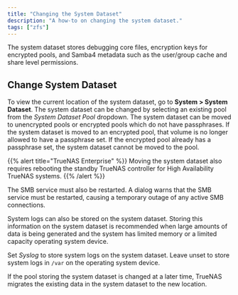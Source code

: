 ```yaml
---
title: "Changing the System Dataset"
description: "A how-to on changing the system dataset."
tags: ["zfs"]
---
```


The system dataset stores debugging core files, encryption keys for encrypted
pools, and Samba4 metadata such as the user/group cache and share level
permissions.

## Change System Dataset

To view the current location of the system dataset, go to
**System > System Dataset**. The system dataset can be changed by selecting an
existing pool from the *System Dataset Pool* dropdown. The system dataset can
be moved to unencrypted pools or encrypted pools which do not have
passphrases. If the system dataset is moved to an encrypted pool, that
volume is no longer allowed to have a passphrase set. If the encrypted pool
already has a passphrase set, the system dataset cannot be moved to the pool.

{{% alert title="TrueNAS Enterprise" %}}
Moving the system dataset also requires rebooting the standby TrueNAS
controller for High Availability TrueNAS systems.
{{% /alert %}}

The SMB service must also be restarted. A dialog warns that the SMB service
must be restarted, causing a temporary outage of any active SMB connections.

System logs can also be stored on the system dataset. Storing this information
on the system dataset is recommended when large amounts of data is being
generated and the system has limited memory or a limited capacity operating
system device.

Set *Syslog* to store system logs on the system dataset. Leave unset to store
system logs in `/var` on the operating system device.

If the pool storing the system dataset is changed at a later time, TrueNAS
migrates the existing data in the system dataset to the new location.
